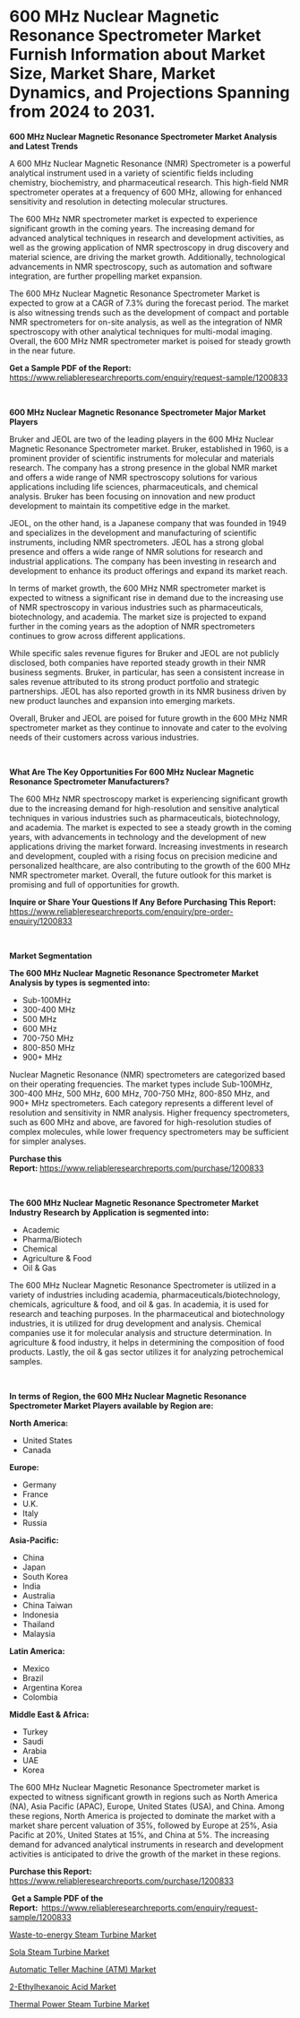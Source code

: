 <p><h1>600 MHz Nuclear Magnetic Resonance Spectrometer Market Furnish Information about Market Size, Market Share, Market Dynamics, and Projections Spanning from 2024 to 2031.</h1></p><p><strong>600 MHz Nuclear Magnetic Resonance Spectrometer Market Analysis and Latest Trends</strong></p>
<p><p>A 600 MHz Nuclear Magnetic Resonance (NMR) Spectrometer is a powerful analytical instrument used in a variety of scientific fields including chemistry, biochemistry, and pharmaceutical research. This high-field NMR spectrometer operates at a frequency of 600 MHz, allowing for enhanced sensitivity and resolution in detecting molecular structures.</p><p>The 600 MHz NMR spectrometer market is expected to experience significant growth in the coming years. The increasing demand for advanced analytical techniques in research and development activities, as well as the growing application of NMR spectroscopy in drug discovery and material science, are driving the market growth. Additionally, technological advancements in NMR spectroscopy, such as automation and software integration, are further propelling market expansion.</p><p>The 600 MHz Nuclear Magnetic Resonance Spectrometer Market is expected to grow at a CAGR of 7.3% during the forecast period. The market is also witnessing trends such as the development of compact and portable NMR spectrometers for on-site analysis, as well as the integration of NMR spectroscopy with other analytical techniques for multi-modal imaging. Overall, the 600 MHz NMR spectrometer market is poised for steady growth in the near future.</p></p>
<p><strong>Get a Sample PDF of the Report:&nbsp;</strong> <a href="https://www.reliableresearchreports.com/enquiry/request-sample/1200833">https://www.reliableresearchreports.com/enquiry/request-sample/1200833</a></p>
<p>&nbsp;</p>
<p><strong>600 MHz Nuclear Magnetic Resonance Spectrometer Major Market Players</strong></p>
<p><p>Bruker and JEOL are two of the leading players in the 600 MHz Nuclear Magnetic Resonance Spectrometer market. Bruker, established in 1960, is a prominent provider of scientific instruments for molecular and materials research. The company has a strong presence in the global NMR market and offers a wide range of NMR spectroscopy solutions for various applications including life sciences, pharmaceuticals, and chemical analysis. Bruker has been focusing on innovation and new product development to maintain its competitive edge in the market.</p><p>JEOL, on the other hand, is a Japanese company that was founded in 1949 and specializes in the development and manufacturing of scientific instruments, including NMR spectrometers. JEOL has a strong global presence and offers a wide range of NMR solutions for research and industrial applications. The company has been investing in research and development to enhance its product offerings and expand its market reach.</p><p>In terms of market growth, the 600 MHz NMR spectrometer market is expected to witness a significant rise in demand due to the increasing use of NMR spectroscopy in various industries such as pharmaceuticals, biotechnology, and academia. The market size is projected to expand further in the coming years as the adoption of NMR spectrometers continues to grow across different applications.</p><p>While specific sales revenue figures for Bruker and JEOL are not publicly disclosed, both companies have reported steady growth in their NMR business segments. Bruker, in particular, has seen a consistent increase in sales revenue attributed to its strong product portfolio and strategic partnerships. JEOL has also reported growth in its NMR business driven by new product launches and expansion into emerging markets.</p><p>Overall, Bruker and JEOL are poised for future growth in the 600 MHz NMR spectrometer market as they continue to innovate and cater to the evolving needs of their customers across various industries.</p></p>
<p>&nbsp;</p>
<p><strong>What Are The Key Opportunities For 600 MHz Nuclear Magnetic Resonance Spectrometer Manufacturers?</strong></p>
<p><p>The 600 MHz NMR spectroscopy market is experiencing significant growth due to the increasing demand for high-resolution and sensitive analytical techniques in various industries such as pharmaceuticals, biotechnology, and academia. The market is expected to see a steady growth in the coming years, with advancements in technology and the development of new applications driving the market forward. Increasing investments in research and development, coupled with a rising focus on precision medicine and personalized healthcare, are also contributing to the growth of the 600 MHz NMR spectrometer market. Overall, the future outlook for this market is promising and full of opportunities for growth.</p></p>
<p><strong>Inquire or Share Your Questions If Any Before Purchasing This Report:</strong> <a href="https://www.reliableresearchreports.com/enquiry/pre-order-enquiry/1200833">https://www.reliableresearchreports.com/enquiry/pre-order-enquiry/1200833</a></p>
<p>&nbsp;</p>
<p><strong>Market Segmentation</strong></p>
<p><strong>The 600 MHz Nuclear Magnetic Resonance Spectrometer Market Analysis by types is segmented into:</strong></p>
<p><ul><li>Sub-100MHz</li><li>300-400 MHz</li><li>500 MHz</li><li>600 MHz</li><li>700-750 MHz</li><li>800-850 MHz</li><li>900+ MHz</li></ul></p>
<p><p>Nuclear Magnetic Resonance (NMR) spectrometers are categorized based on their operating frequencies. The market types include Sub-100MHz, 300-400 MHz, 500 MHz, 600 MHz, 700-750 MHz, 800-850 MHz, and 900+ MHz spectrometers. Each category represents a different level of resolution and sensitivity in NMR analysis. Higher frequency spectrometers, such as 600 MHz and above, are favored for high-resolution studies of complex molecules, while lower frequency spectrometers may be sufficient for simpler analyses.</p></p>
<p><strong>Purchase this Report:&nbsp;</strong><a href="https://www.reliableresearchreports.com/purchase/1200833">https://www.reliableresearchreports.com/purchase/1200833</a></p>
<p>&nbsp;</p>
<p><strong>The 600 MHz Nuclear Magnetic Resonance Spectrometer Market Industry Research by Application is segmented into:</strong></p>
<p><ul><li>Academic</li><li>Pharma/Biotech</li><li>Chemical</li><li>Agriculture & Food</li><li>Oil & Gas</li></ul></p>
<p><p>The 600 MHz Nuclear Magnetic Resonance Spectrometer is utilized in a variety of industries including academia, pharmaceuticals/biotechnology, chemicals, agriculture & food, and oil & gas. In academia, it is used for research and teaching purposes. In the pharmaceutical and biotechnology industries, it is utilized for drug development and analysis. Chemical companies use it for molecular analysis and structure determination. In agriculture & food industry, it helps in determining the composition of food products. Lastly, the oil & gas sector utilizes it for analyzing petrochemical samples.</p></p>
<p>&nbsp;</p>
<p><strong>In terms of Region, the 600 MHz Nuclear Magnetic Resonance Spectrometer Market Players available by Region are:</strong></p>
<p>
    <p> <strong> North America: </strong>
        <ul>
            <li>United States</li>
            <li>Canada</li>
        </ul>
        </p> 
    <p> <strong> Europe: </strong>
        <ul>
            <li>Germany</li>
            <li>France</li>
            <li>U.K.</li>
            <li>Italy</li>
            <li>Russia</li>
        </ul>
        </p> 
    <p> <strong> Asia-Pacific: </strong>
        <ul>
            <li>China</li>
            <li>Japan</li>
            <li>South Korea</li>
            <li>India</li>
            <li>Australia</li>
            <li>China Taiwan</li>
            <li>Indonesia</li>
            <li>Thailand</li>
            <li>Malaysia</li>
        </ul>
        </p> 
    <p> <strong> Latin America: </strong>
        <ul>
            <li>Mexico</li>
            <li>Brazil</li>
            <li>Argentina Korea</li>
            <li>Colombia</li>
        </ul>
        </p> 
    <p> <strong> Middle East & Africa: </strong>
        <ul>
            <li>Turkey</li>
            <li>Saudi</li>
            <li>Arabia</li>
            <li>UAE</li>
            <li>Korea</li>
        </ul>
    </p>
    </p>
<p><p>The 600 MHz Nuclear Magnetic Resonance Spectrometer market is expected to witness significant growth in regions such as North America (NA), Asia Pacific (APAC), Europe, United States (USA), and China. Among these regions, North America is projected to dominate the market with a market share percent valuation of 35%, followed by Europe at 25%, Asia Pacific at 20%, United States at 15%, and China at 5%. The increasing demand for advanced analytical instruments in research and development activities is anticipated to drive the growth of the market in these regions.</p></p>
<p><strong>Purchase this Report: </strong><a href="https://www.reliableresearchreports.com/purchase/1200833">https://www.reliableresearchreports.com/purchase/1200833</a></p>
<p>&nbsp;<strong>Get a Sample PDF of the Report:&nbsp;&nbsp;</strong><a href="https://www.reliableresearchreports.com/enquiry/request-sample/1200833">https://www.reliableresearchreports.com/enquiry/request-sample/1200833</a></p>
<p><strong></strong></p>
<p><p><a href="https://medium.com/@elianhickle/waste-to-energy-steam-turbine-market-competitive-analysis-market-trends-and-forecast-to-2031-92a526e1464b">Waste-to-energy Steam Turbine Market</a></p><p><a href="https://medium.com/@elianhickle/decoding-sola-steam-turbine-market-metrics-market-share-trends-and-growth-patterns-4d7e048a0f05">Sola Steam Turbine Market</a></p><p><a href="https://github.com/dimitrishawkinswaynenp91rgz/Market-Research-Report-List-1/blob/main/automatic-teller-machine-atm-market.md">Automatic Teller Machine (ATM) Market</a></p><p><a href="https://github.com/changoleonlaverguenzanoexiste/Market-Research-Report-List-1/blob/main/2-ethylhexanoic-acid-market.md">2-Ethylhexanoic Acid Market</a></p><p><a href="https://medium.com/@elianhickle/thermal-power-steam-turbine-market-size-reveals-the-best-marketing-channels-in-global-industry-314b8a1a051d">Thermal Power Steam Turbine Market</a></p></p>